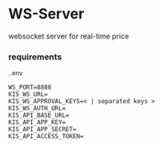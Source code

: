 # WS-Server

websocket server for real-time price

### requirements

`.env`

```
WS_PORT=8888
KIS_WS_URL=
KIS_WS_APPROVAL_KEYS=< | separated keys >
KIS_WS_AUTH_URL=
KIS_API_BASE_URL=
KIS_API_APP_KEY=
KIS_API_APP_SECRET=
KIS_API_ACCESS_TOKEN=
```
